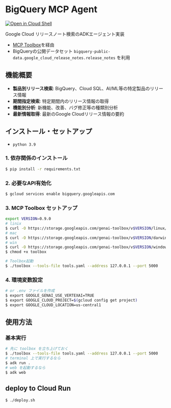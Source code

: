 # BigQuery MCP Agent

[![Open in Cloud Shell](https://gstatic.com/cloudssh/images/open-btn.png)](https://ssh.cloud.google.com/cloudshell/open?cloudshell_git_repo=https://github.com/jupemara/agents&cloudshell_tutorial=bigquery-mcp/tutorial.md&cloudshell_workspace=bigquery-mcp&cloudshell_git_branch=teachme.md)

Google Cloud リリースノート検索のADKエージェント実装

- [MCP Toolbox](https://github.com/googleapis/genai-toolbox)を経由
- BigQueryの公開データセット `bigquery-public-data.google_cloud_release_notes.release_notes` を利用

## 機能概要

- **製品別リリース検索**: BigQuery、Cloud SQL、AI/ML等の特定製品のリリース情報
- **期間指定検索**: 特定期間内のリリース情報の取得
- **機能別分析**: 新機能、改善、バグ修正等の種類別分析
- **最新情報取得**: 最新のGoogle Cloudリリース情報の要約

## インストール・セットアップ

- `python 3.9`

### 1. 依存関係のインストール

```bash
$ pip install -r requirements.txt
```

### 2. 必要なAPI有効化

```bash
$ gcloud services enable bigquery.googleapis.com
```

### 3. MCP Toolbox セットアップ

```bash
export VERSION=0.9.0
# linix
$ curl -O https://storage.googleapis.com/genai-toolbox/v$VERSION/linux/amd64/toolbox
# mac
$ curl -O https://storage.googleapis.com/genai-toolbox/v$VERSION/darwin/arm64/toolbox
# win
$ curl -O https://storage.googleapis.com/genai-toolbox/v$VERSION/windows/amd64/toolbox
$ chmod +x toolbox

# Toolbox起動
$ ./toolbox --tools-file tools.yaml --address 127.0.0.1 --port 5000
```

### 4. 環境変数設定

```zsh
# or .env ファイルを作成
$ export GOOGLE_GENAI_USE_VERTEXAI=TRUE
$ export GOOGLE_CLOUD_PROJECT=$(gcloud config get project)
$ export GOOGLE_CLOUD_LOCATION=us-central1
```

## 使用方法

### 基本実行

```zsh
# 先に toolbox を立ち上げておく
$ ./toolbox --tools-file tools.yaml --address 127.0.0.1 --port 5000
# terminal 上で実行するなら
$ adk run .
# web を起動するなら
$ adk web
```

## deploy to Cloud Run

```zsh
$ ./deploy.sh
```
